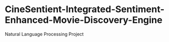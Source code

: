 # CineSentient-Integrated-Sentiment-Enhanced-Movie-Discovery-Engine
Natural Language Processing Project
